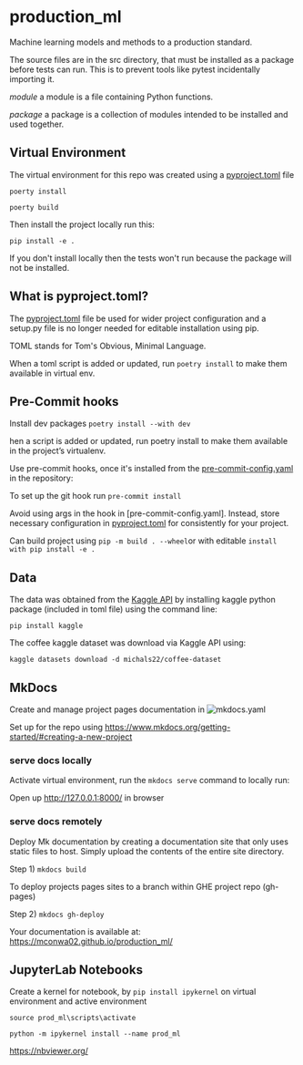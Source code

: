 # production_ml
Machine learning models and methods to a production standard. 

The source files are in the src directory, that must be installed as a 
package before tests can run. This is to prevent tools like pytest incidentally 
importing it.

*module* a module is a file containing Python functions.

*package* a package is a collection of modules intended to be installed and
 used together.

## Virtual Environment

The virtual environment for this repo was created using a 
[pyproject.toml](pyproject.toml)  file

`poerty install`

`poerty build`

Then install the project locally run this:

`pip install -e .`

If you don't install locally then the tests won't run
because the package will not be installed.

## What is pyproject.toml?

The [pyproject.toml](pyproject.toml) file be used for wider project configuration
and a setup.py file is no longer needed for editable installation using pip.

TOML stands for Tom's Obvious, Minimal Language.

When a toml script is added or updated, run `poetry install` to make them 
available in virtual env.

## Pre-Commit hooks

Install dev packages `poetry install --with dev`

hen a script is added or updated, run poetry install to make them available
in the project’s virtualenv.

Use pre-commit hooks, once it's installed from the 
[pre-commit-config.yaml](.pre-commit-config.yaml) in the repository:

To set up the git hook run `pre-commit install`

Avoid using args in the hook in [pre-commit-config.yaml]. Instead, store
necessary configuration in [pyproject.toml](pyproject.toml) for consistently
for your project. 

Can build project using `pip -m build . --wheel`or  with editable 
`install with pip install -e .`

## Data

The data was obtained from the 
[Kaggle API](https://github.com/Kaggle/kaggle-api#api-credentials)
 by installing kaggle python package (included in toml file) using the command
  line: 

`pip install kaggle`

The coffee kaggle dataset was download via Kaggle API using:

`kaggle datasets download -d michals22/coffee-dataset`

## MkDocs

Create and manage project pages documentation in ![mkdocs.yaml](mkdocs.yml)

Set up for the repo using https://www.mkdocs.org/getting-started/#creating-a-new-project

### serve docs locally

Activate virtual environment, run the `mkdocs serve` command to locally run:

Open up http://127.0.0.1:8000/ in browser

### serve docs remotely 

Deploy Mk documentation by creating a documentation site that only uses static
files to host. Simply upload the contents of the entire site directory.

Step 1) `mkdocs build`

To deploy projects pages sites to a branch within GHE project repo (gh-pages)

Step 2) `mkdocs gh-deploy`

Your documentation is available at: https://mconwa02.github.io/production_ml/

## JupyterLab Notebooks

Create a kernel for notebook, by `pip install ipykernel` on virtual 
environment and active environment

`source prod_ml\scripts\activate`

`python -m ipykernel install --name prod_ml`

https://nbviewer.org/